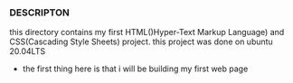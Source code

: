 ### DESCRIPTON

this directory contains my first HTML()Hyper-Text Markup Language) and CSS(Cascading Style Sheets) project.
this project was done on ubuntu 20.04LTS

- the first thing here is that i will be building my first web page

